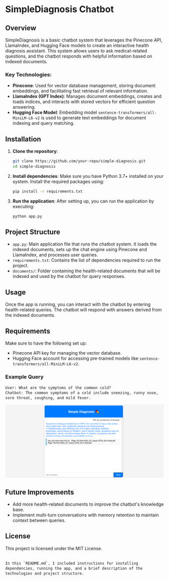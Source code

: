 # SimpleDiagnosis Chatbot

## Overview
SimpleDiagnosis is a basic chatbot system that leverages the Pinecone API, LlamaIndex, and Hugging Face models to create an interactive health diagnosis assistant. This system allows users to ask medical-related questions, and the chatbot responds with helpful information based on indexed documents.

### Key Technologies:
- **Pinecone**: Used for vector database management, storing document embeddings, and facilitating fast retrieval of relevant information.
- **LlamaIndex (GPT Index)**: Manages document embeddings, creates and loads indices, and interacts with stored vectors for efficient question answering.
- **Hugging Face Model**: Embedding model `sentence-transformers/all-MiniLM-L6-v2` is used to generate text embeddings for document indexing and query matching.

## Installation

1. **Clone the repository**:
   ```bash
   git clone https://github.com/your-repo/simple-diagnosis.git
   cd simple-diagnosis
   ```

2. **Install dependencies**:
   Make sure you have Python 3.7+ installed on your system. Install the required packages using:
   ```bash
   pip install -r requirements.txt
   ```

3. **Run the application**:
   After setting up, you can run the application by executing:
   ```bash
   python app.py
   ```

## Project Structure

- `app.py`: Main application file that runs the chatbot system. It loads the indexed documents, sets up the chat engine using Pinecone and LlamaIndex, and processes user queries.
- `requirements.txt`: Contains the list of dependencies required to run the project.
- `documents/`: Folder containing the health-related documents that will be indexed and used by the chatbot for query responses.

## Usage

Once the app is running, you can interact with the chatbot by entering health-related queries. The chatbot will respond with answers derived from the indexed documents.

## Requirements
Make sure to have the following set up:
- Pinecone API key for managing the vector database.
- Hugging Face account for accessing pre-trained models like `sentence-transformers/all-MiniLM-L6-v2`.

### Example Query
```
User: What are the symptoms of the common cold?
Chatbot: The common symptoms of a cold include sneezing, runny nose, sore throat, coughing, and mild fever.
```
![alt text](images/image.png)

## Future Improvements
- Add more health-related documents to improve the chatbot's knowledge base.
- Implement multi-turn conversations with memory retention to maintain context between queries.

## License
This project is licensed under the MIT License.
```

In this `README.md`, I included instructions for installing dependencies, running the app, and a brief description of the technologies and project structure.